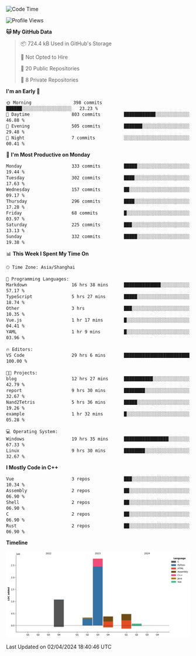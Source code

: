 <!--
**Salvely/Salvely** is a ✨ _special_ ✨ repository because its `README.md` (this file) appears on your GitHub profile.

Here are some ideas to get you started:

- 🔭 I’m currently working on ...
- 🌱 I’m currently learning ...
- 👯 I’m looking to collaborate on ...
- 🤔 I’m looking for help with ...
- 💬 Ask me about ...
- 📫 How to reach me: ...
- 😄 Pronouns: ...
- ⚡ Fun fact: ...
-->

<!--START_SECTION:waka-->
![Code Time](http://img.shields.io/badge/Code%20Time-617%20hrs%2047%20mins-blue)

![Profile Views](http://img.shields.io/badge/Profile%20Views-1-blue)

**🐱 My GitHub Data** 

> 📦 724.4 kB Used in GitHub's Storage 
 > 
> 🚫 Not Opted to Hire
 > 
> 📜 20 Public Repositories 
 > 
> 🔑 8 Private Repositories 
 > 
**I'm an Early 🐤** 

```text
🌞 Morning                398 commits         ██████░░░░░░░░░░░░░░░░░░░   23.23 % 
🌆 Daytime                803 commits         ████████████░░░░░░░░░░░░░   46.88 % 
🌃 Evening                505 commits         ███████░░░░░░░░░░░░░░░░░░   29.48 % 
🌙 Night                  7 commits           ░░░░░░░░░░░░░░░░░░░░░░░░░   00.41 % 
```
📅 **I'm Most Productive on Monday** 

```text
Monday                   333 commits         █████░░░░░░░░░░░░░░░░░░░░   19.44 % 
Tuesday                  302 commits         ████░░░░░░░░░░░░░░░░░░░░░   17.63 % 
Wednesday                157 commits         ██░░░░░░░░░░░░░░░░░░░░░░░   09.17 % 
Thursday                 296 commits         ████░░░░░░░░░░░░░░░░░░░░░   17.28 % 
Friday                   68 commits          █░░░░░░░░░░░░░░░░░░░░░░░░   03.97 % 
Saturday                 225 commits         ███░░░░░░░░░░░░░░░░░░░░░░   13.13 % 
Sunday                   332 commits         █████░░░░░░░░░░░░░░░░░░░░   19.38 % 
```


📊 **This Week I Spent My Time On** 

```text
🕑︎ Time Zone: Asia/Shanghai

💬 Programming Languages: 
Markdown                 16 hrs 38 mins      ██████████████░░░░░░░░░░░   57.17 % 
TypeScript               5 hrs 27 mins       █████░░░░░░░░░░░░░░░░░░░░   18.74 % 
Other                    3 hrs               ███░░░░░░░░░░░░░░░░░░░░░░   10.35 % 
Vue.js                   1 hr 17 mins        █░░░░░░░░░░░░░░░░░░░░░░░░   04.41 % 
YAML                     1 hr 9 mins         █░░░░░░░░░░░░░░░░░░░░░░░░   03.96 % 

🔥 Editors: 
VS Code                  29 hrs 6 mins       █████████████████████████   100.00 % 

🐱‍💻 Projects: 
blog                     12 hrs 27 mins      ███████████░░░░░░░░░░░░░░   42.79 % 
report                   9 hrs 30 mins       ████████░░░░░░░░░░░░░░░░░   32.67 % 
Nand2Tetris              5 hrs 36 mins       █████░░░░░░░░░░░░░░░░░░░░   19.26 % 
example                  1 hr 32 mins        █░░░░░░░░░░░░░░░░░░░░░░░░   05.28 % 

💻 Operating System: 
Windows                  19 hrs 35 mins      █████████████████░░░░░░░░   67.33 % 
Linux                    9 hrs 30 mins       ████████░░░░░░░░░░░░░░░░░   32.67 % 
```

**I Mostly Code in C++** 

```text
Vue                      3 repos             ███░░░░░░░░░░░░░░░░░░░░░░   10.34 % 
Assembly                 2 repos             ██░░░░░░░░░░░░░░░░░░░░░░░   06.90 % 
Shell                    2 repos             ██░░░░░░░░░░░░░░░░░░░░░░░   06.90 % 
C                        2 repos             ██░░░░░░░░░░░░░░░░░░░░░░░   06.90 % 
Rust                     2 repos             ██░░░░░░░░░░░░░░░░░░░░░░░   06.90 % 
```



**Timeline**

![Lines of Code chart](https://raw.githubusercontent.com/Salvely/Salvely/main/assets/bar_graph.png)


 Last Updated on 02/04/2024 18:40:46 UTC
<!--END_SECTION:waka-->
<!-- ### [![Typing SVG](https://readme-typing-svg.demolab.com?font=JetBrains+Mono&size=22&pause=1000&width=435&height=70&lines=Hi!+I'm+Wen+Gao.+Nice+to+see+you!)](https://git.io/typing-svg)

[![Salvely's GitHub stats](https://github-readme-stats.vercel.app/api?username=Salvely&count_private=true&show_icons=true&theme=buefy&include_all_commits=true)](https://github.com/anuraghazr/github-readme-stats)
[![Top Langs](https://github-readme-stats.vercel.app/api/top-langs/?username=Salvely)](https://github.com/anuraghazr/github-readme-stats)


![Leetcode Stats](https://leetcard.jacoblin.cool/Salvely?theme=wtf&font=Kameron&ext=activity&show_rank=true)

![](https://komarev.com/ghpvc/?username=Salvely)
-->
